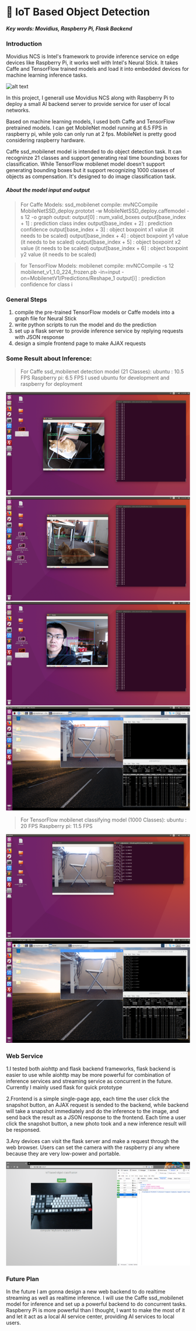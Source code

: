 #  IoT Based Object Detection

#### *Key words:  Movidius, Raspberry Pi, Flask Backend*

### Introduction
Movidius NCS is Intel's framework to provide inference service on edge devices like Raspberry Pi, it works well with Intel's Neural Stick.
It takes Caffe and TensorFlow trained models and load it into embedded devices for machine learning inference tasks.

![alt text](https://cdn-images-1.medium.com/max/1600/1*sPZNuScv3C93RsCfONjWUg.jpeg)

In this project, I generall use Movidius NCS along with Raspberry Pi to  deploy a small AI backend server to provide service for user of local networks.

Based on machine learning models, I used both Caffe and TensorFlow pretrained models. I can get MobileNet model running at 6.5 FPS in raspberry pi, while yolo can only run at 2 fps. MobileNet is pretty good considering raspberry hardware.

Caffe ssd_mobilenet model is intended to do object detection task. It can recogninze 21 classes and support generating real time bounding boxes for classification. While TensorFlow  mobilenet model doesn't support generating bounding boxes but it support recognizing 1000 classes of objects as compensation. It's designed to do image classification task. 


##### About the model input and output
>For Caffe Models: ssd_mobilenet
compile:
mvNCCompile MobileNetSSD_deploy.prototxt -w MobileNetSSD_deploy.caffemodel  -s 12 -o graph
output:
output[0] :  num_valid_boxes
output[base_index + 1] : prediction class index
output[base_index + 2] : prediction confidence
output[base_index + 3] : object boxpoint x1 value (it needs to be scaled)
output[base_index + 4] : object boxpoint y1 value (it needs to be scaled)
output[base_index + 5] : object boxpoint x2 value (it needs to be scaled)
output[base_index + 6] : object boxpoint y2 value (it needs to be scaled)


>for TensorFlow Models: mobilenet
compile:
mvNCCompile -s 12 mobilenet_v1_1.0_224_frozen.pb  -in=input -on=MobilenetV1/Predictions/Reshape_1
output[i] : prediction confidence for class i



### General Steps 

1. compile the pre-trained TensorFlow models or Caffe models into a graph file for Neural Stick
2. write python scripts to run the model and do the prediction
3. set up a flask server to provide inference service by replying requests with JSON response
4. design a simple frontend page to make AJAX requests  


### Some Result about Inference:

>For Caffe ssd_mobilenet detection model (21 Classes):
ubuntu : 10.5 FPS
Raspberry pi: 6.5 FPS
I used ubuntu for development and raspberry for deployment

![alt text](https://github.com/liu578/MovidiusNCS/blob/master/caffe/results/Screenshot%20from%202018-12-05%2015-19-14.png?raw=true)
![alt text](https://github.com/liu578/MovidiusNCS/blob/master/caffe/results/Screenshot%20from%202018-12-05%2015-35-30.png?raw=true)
![alt text](https://github.com/liu578/MovidiusNCS/blob/master/caffe/results/Screenshot%20from%202018-12-05%2015-27-16.png?raw=true)
![alt text](https://github.com/liu578/MovidiusNCS/blob/master/caffe/results/Screenshot%20from%202018-12-06%2013-42-41.png?raw=true)

>For TensorFlow mobilenet classifying model (1000 Classes):
ubuntu : 20 FPS
Raspberry pi: 11.5 FPS

![alt text](https://github.com/liu578/MovidiusNCS/blob/master/tensorflow/results/Screenshot%20from%202018-12-06%2013-54-41.png?raw=true)
![alt text](https://github.com/liu578/MovidiusNCS/blob/master/tensorflow/results/Screenshot%20from%202018-12-06%2013-41-20.png?raw=true)

### Web Service

1.I tested both aiohttp and flask backend frameworks, flask backend is easier to use while aiohttp may be more powerful for combination of inference services and streaming service as concurrent in the future. Currently I mainly used flask for quick prototype

2.Frontend is a simple single-page app, each time the user click the snapshot button, an AJAX request is sended to the backend, while backend will 
take a snapshot immediately and do the inference to the image, and send back the result as a JSON response to the frontend. Each time a user click the snapshot button, a new photo took and a new inference result will be responsed.

3.Any devices can visit the flask server and make a request through the web browser. Users can set the camera with the raspberry pi any where because they are very low-power and portable.

![alt text](https://github.com/liu578/MovidiusNCS/blob/master/tensorflow/results/Screen%20Shot%202019-01-07%20at%203.19.23%20AM.png?raw=true)

### Future Plan
In the future I am gonna design a new web backend to do realtime streaming as well as realtime inference. I will use the Caffe ssd_mobilenet model for inference and set up a powerful backend to do concurrent tasks. Raspberry Pi is more powerful than I thought, I want to make the most of it and let it act as a local AI service center, providing AI services to local users.
